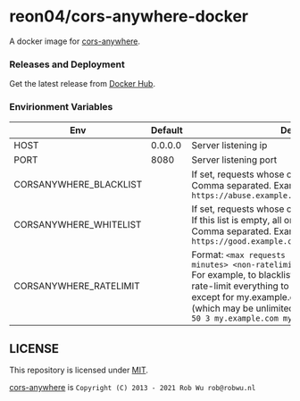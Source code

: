 # reon04/cors-anywhere-docker

A docker image for [cors-anywhere](https://github.com/Rob--W/cors-anywhere).


### Releases and Deployment

Get the latest release from [Docker Hub](https://hub.docker.com/r/reon04/cors-anywhere-docker).


### Envirionment Variables

Env  | Default | Description
---- | ------- | -----------
HOST | 0.0.0.0 | Server listening ip
PORT | 8080    | Server listening port
CORSANYWHERE_BLACKLIST | | If set, requests whose origin is listed are blocked.<br>Comma separated. Example: `https://abuse.example.com,http://abuse.example.com`
CORSANYWHERE_WHITELIST | | If set, requests whose origin is not listed are blocked.<br>If this list is empty, all origins are allowed.<br>Comma separated. Example: `https://good.example.com,http://good.example.com`
CORSANYWHERE_RATELIMIT | | Format: `<max requests per period> <period in minutes> <non-ratelimited hosts>`<br>For example, to blacklist abuse.example.com and rate-limit everything to 50 requests per 3 minutes, except for my.example.com and my2.example.com (which may be unlimited), use:<br>`50 3 my.example.com my2.example.com`


## LICENSE

This repository is licensed under [MIT](LICENSE).

[cors-anywhere](https://github.com/Rob--W/cors-anywhere#license) is `Copyright (C) 2013 - 2021 Rob Wu rob@robwu.nl`